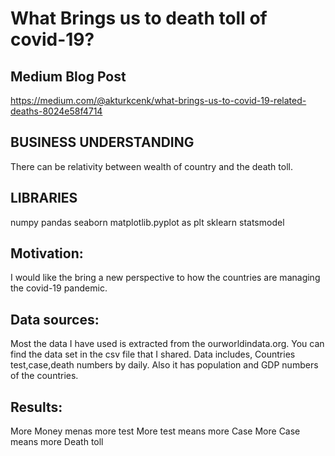 # What Brings us to death toll of covid-19?
## Medium Blog Post
https://medium.com/@akturkcenk/what-brings-us-to-covid-19-related-deaths-8024e58f4714

## BUSINESS UNDERSTANDING
There can be relativity between wealth of country and the death toll.

## LIBRARIES
numpy pandas seaborn matplotlib.pyplot as plt sklearn statsmodel

## Motivation:
I would like the bring a new perspective to how the countries are managing the covid-19 pandemic.

## Data sources:
Most the data I have used is extracted from the ourworldindata.org. You can find the data set in the csv file that I shared. Data includes, Countries test,case,death numbers by daily. Also it has population and GDP numbers of the countries.

## Results:
More Money menas more test
More test means more Case
More Case means more Death toll
